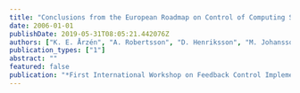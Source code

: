 ```yaml
---
title: "Conclusions from the European Roadmap on Control of Computing Systems"
date: 2006-01-01
publishDate: 2019-05-31T08:05:21.442076Z
authors: ["K. E. Årzén", "A. Robertsson", "D. Henriksson", "M. Johansson", "H. Hjalmarsson", "K. H. Johansson"]
publication_types: ["1"]
abstract: ""
featured: false
publication: "*First International Workshop on Feedback Control Implementation and Design in Computing Systems and Networks*"
---
```


